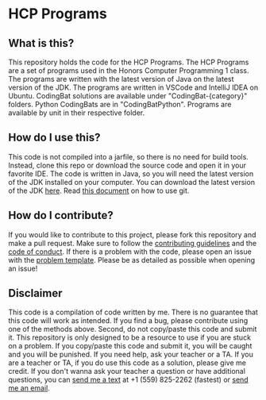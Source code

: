 # HCP Programs

## What is this?

This repository holds the code for the HCP Programs. The HCP Programs are a set of programs used in the Honors Computer Programming 1 class. The programs are written with the latest version of Java on the latest version of the JDK. The programs are written in VSCode and IntelliJ IDEA on Ubuntu. CodingBat solutions are available under "CodingBat-{category}" folders. Python CodingBats are in "CodingBatPython". Programs are available by unit in their respective folder.

## How do I use this?

This code is not compiled into a jarfile, so there is no need for build tools. Instead, clone this repo or download the source code and open it in your favorite IDE. The code is written in Java, so you will need the latest version of the JDK installed on your computer. You can download the latest version of the JDK [here](https://www.oracle.com/java/technologies/javase-downloads.html). Read [this document](https://docs.google.com/document/d/1PZhzZW_Y0zKCS_Stz90rnTRLZzQokKsdLrRuQHZBhWY/edit#) on how to use git.

## How do I contribute?

If you would like to contribute to this project, please fork this repository and make a pull request. Make sure to follow the [contributing guidelines](CONTRIBUTING.md) and the [code of conduct](CODE_OF_CONDUCT.md). If there is a problem with the code, please open an issue with the [problem template](.github/ISSUE_TEMPLATE/problem-with-code.md). Please be as detailed as possible when opening an issue!

## Disclaimer

This code is a compilation of code written by me. There is no guarantee that this code will work as intended. If you find a bug, please contribute using one of the methods above. Second, do not copy/paste this code and submit it. This repository is only designed to be a resource to use if you are stuck on a problem. If you copy/paste this code and submit it, you will be caught and you will be punished. If you need help, ask your teacher or a TA. If you are a teacher or TA, if you do use this code as a solution, please give me credit. If you don't wanna ask your teacher a question or have additional questions, you can [send me a text](tel:1-559-825-2262) at +1 (559) 825-2262 (fastest) or [send me an email](mailto:jacob5257.dev@gmail.com).
